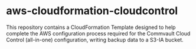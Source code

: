 # aws-cloudformation-cloudcontrol
This repository contains a CloudFormation Template designed to help complete the AWS configuration process required for the Commvault Cloud Control (all-in-one) configuration, writing backup data to a S3-IA bucket.
